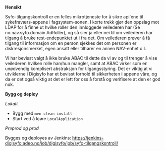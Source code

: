 **Hensikt**

Syfo-tilgangskontroll er en felles mikrotjeneste for å sikre api'ene til sykefraværs-appene i fagsystem-sonen.
I korte trekk gjør den oppslag mot LDAP for å finne ut hvilke roller den innloggede veilederen har (Se no.nav.syfo.domain.AdRoller), 
og så sier ja eller nei til om veilederen har tilgang å bruke rest-endepunktet ut i fra det. Om veilederen prøver å få 
tilgang til informasjon om en person sjekkes det om personen er diskresjonsmerket, egen ansatt eller tilhører en annen NAV-enhet o.l.   

Vi har bevisst valgt å ikke bruke ABAC til dette da vi av og til trenger å vise veilederen hvilken rolle han/hun mangler, 
samt at ABAC virker som en unødvendig komplisert abstraksjon for tilgangsstyring. Det er viktig at vi utviklerne 
i Digisyfo har et bevisst forhold til sikkerheten i appene våre, og da er det også viktig at det er lett for oss å forstå og verifisere 
at den er god nok.

**Bygg og deploy**

*Lokalt*

- Bygg med `mvn clean install`
- Start ved å kjøre `LocalApplication`  

*Preprod og prod*

Bygges og deployes av Jenkins:
https://jenkins-digisyfo.adeo.no/job/digisyfo/job/syfo-tilgangskontroll/